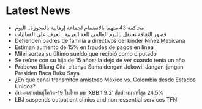 # Latest News
-  محاكمة 43 متهما بالانضمام لجماعة إرهابية بالعجوزة.. اليوم
-  قصور الثقافة تحتفل باليوم العالمي للغة العربية.. تعرف على الفعاليات
-  Defienden padres de familia a directivos del kínder Niñez Mexicana
-  Estiman aumento de 15% en fraudes de pagos en línea
-  Milei sortea su último sueldo que recibió como diputado
-  Se reúne con su hija de 15 años; la dejó de ver cuando tenía un año
-  Prabowo Bilang Cita-citanya Sama dengan Jokowi: Jangan-jangan Presiden Baca Buku Saya
-  ¿En qué canal transmiten amistoso México vs. Colombia desde Estados Unidos?
-  อัปเดตสายพันธุ์โควิด-19 ในไทย พบ ‘XBB.1.9.2’ สัดส่วนมากที่สุด 24.5%
-  LBJ suspends outpatient clinics and non-essential services TFN
